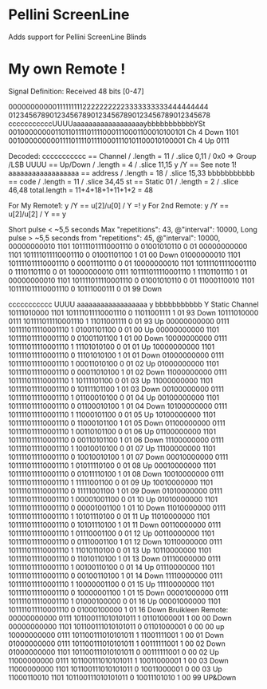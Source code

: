 # Pellini ScreenLine

Adds support for Pellini ScreenLine Blinds

# My own Remote !
Signal Definition:
Received 48 bits [0-47]

0000000000011111111122222222223333333333444444444
0123456789012345678901234567890123456789012345678
cccccccccccUUUUaaaaaaaaaaaaaaaaaaybbbbbbbbbbbYSt
001000000001101101111011110001110001100010100101 Ch 4 Down 1101
001000000000111101111011110001110101100010100001 Ch 4 Up	 0111

Decoded:
ccccccccccc 				== Channel	 / .length = 11 / .slice 0,11 / 0x0 => Group /LSB
UUUU 								== Up/Down	 / .length = 4	/ .slice 11,15
y /Y								== See note 1!
aaaaaaaaaaaaaaaaaa 	== address	 / .length = 18 / .slice 15,33
bbbbbbbbbbb				 == code			/ .length = 11 / .slice 34,45
st									== Static 01 / .length = 2	/ .slice	46,48
total.length = 11+4+18+1+11+1+2 = 48

For My Remote1: y /Y								== u[2]/u[0] / Y =! y
For 2nd Remote: y /Y								== u[2]/u[2] / Y == y

Short pulse < ~5,5 seconds Max "repetitions": 43, @"interval": 10000,
Long  pulse > ~5,5 seconds from "repetitions": 45, @"interval": 10000,
00000000010 1101  101111011110001110  0 01001010110 0 01
00000000000 1101  101111011110001110  0 01001101100 1 01  00 Down
01000000010 1101  101111011110001110  0 00011101110 0 01
10000000010 1101  101111011110001110  0 11101101110 0 01
10000000010 0111  101111011110001110  1 11101101110 1 01
00000000010 1101  101111011110001110  0 01001010110 0 01
11000110010 1101  101111011110001110  0 10111000111 0 01  99  Down

ccccccccccc	UUUU	aaaaaaaaaaaaaaaaaa	y	bbbbbbbbbbb	Y	Static	Channel
10111010000	1101	101111011110001110	0	11011001111	1	01	93	Down
10111010000	0111	101111011110001110	1	11011001111	0	01	93	Up
00000000000	0111	101111011110001110	1	01001101100	0	01	00	Up
00000000000	1101	101111011110001110	0	01001101100	1	01	00	Down
10000000000	0111	101111011110001110	1	11101010100	0	01	01	Up
10000000000	1101	101111011110001110	0	11101010100	1	01	01	Down
01000000000	0111	101111011110001110	1	00011010100	0	01	02	Up
01000000000	1101	101111011110001110	0	00011010100	1	01	02	Down
11000000000	0111	101111011110001110	1	10111101100	0	01	03	Up
11000000000	1101	101111011110001110	0	10111101100	1	01	03	Down
00100000000	0111	101111011110001110	1	01100010100	0	01	04	Up
00100000000	1101	101111011110001110	0	01100010100	1	01	04	Down
10100000000	0111	101111011110001110	1	11000101100	0	01	05	Up
10100000000	1101	101111011110001110	0	11000101100	1	01	05	Down
01100000000	0111	101111011110001110	1	00110101100	0	01	06	Up
01100000000	1101	101111011110001110	0	00110101100	1	01	06	Down
11100000000	0111	101111011110001110	1	10010010100	0	01	07	Up
11100000000	1101	101111011110001110	0	10010010100	1	01	07	Down
00010000000	0111	101111011110001110	1	01011110100	0	01	08	Up
00010000000	1101	101111011110001110	0	01011110100	1	01	08	Down
10010000000	0111	101111011110001110	1	11111001100	0	01	09	Up
10010000000	1101	101111011110001110	0	11111001100	1	01	09	Down
01010000000	0111	101111011110001110	1	00001001100	0	01	10	Up
01010000000	1101	101111011110001110	0	00001001100	1	01	10	Down
11010000000	0111	101111011110001110	1	10101110100	0	01	11	Up
11010000000	1101	101111011110001110	0	10101110100	1	01	11	Down
00110000000	0111	101111011110001110	1	01110001100	0	01	12	Up
00110000000	1101	101111011110001110	0	01110001100	1	01	12	Down
10110000000	0111	101111011110001110	1	11010110100	0	01	13	Up
10110000000	1101	101111011110001110	0	11010110100	1	01	13	Down
01110000000	0111	101111011110001110	1	00100110100	0	01	14	Up
01110000000	1101	101111011110001110	0	00100110100	1	01	14	Down
11110000000	0111	101111011110001110	1	10000001100	0	01	15	Up
11110000000	1101	101111011110001110	0	10000001100	1	01	15	Down
00001000000	0111	101111011110001110	1	01000100000	0	01	16	Up
00001000000	1101	101111011110001110	0	01000100000	1	01	16	Down
Bruikleen Remote:
00000000000	0111	101100111010101011	1	01101000001	1	00	00	Down
00000000000	1101	101100111010101011	0	01101000001	0	00	00	up
10000000000	0111	101100111010101011	1	11001111001	1	00	01	Down
01000000000	0111	101100111010101011	1	00111111001	1	00	02	Down
01000000000	1101	101100111010101011	0	00111111001	0	00	02	Up
11000000000	0111	101100111010101011	1	10011000001	1	00	03	Down
11000000000	1101	101100111010101011	0	10011000001	0	00	03	Up
11000110010	1101	101100111010101011	0	10011101010	1	00	99	UP&Down
